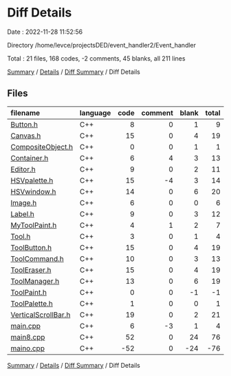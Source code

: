 # Diff Details

Date : 2022-11-28 11:52:56

Directory /home/levce/projectsDED/event_handler2/Event_handler

Total : 21 files,  168 codes, -2 comments, 45 blanks, all 211 lines

[Summary](results.md) / [Details](details.md) / [Diff Summary](diff.md) / Diff Details

## Files
| filename | language | code | comment | blank | total |
| :--- | :--- | ---: | ---: | ---: | ---: |
| [Button.h](/Button.h) | C++ | 8 | 0 | 1 | 9 |
| [Canvas.h](/Canvas.h) | C++ | 15 | 0 | 4 | 19 |
| [CompositeObject.h](/CompositeObject.h) | C++ | 0 | 0 | 1 | 1 |
| [Container.h](/Container.h) | C++ | 6 | 4 | 3 | 13 |
| [Editor.h](/Editor.h) | C++ | 9 | 0 | 2 | 11 |
| [HSVpalette.h](/HSVpalette.h) | C++ | 15 | -4 | 3 | 14 |
| [HSVwindow.h](/HSVwindow.h) | C++ | 14 | 0 | 6 | 20 |
| [Image.h](/Image.h) | C++ | 6 | 0 | 0 | 6 |
| [Label.h](/Label.h) | C++ | 9 | 0 | 3 | 12 |
| [MyToolPaint.h](/MyToolPaint.h) | C++ | 4 | 1 | 2 | 7 |
| [Tool.h](/Tool.h) | C++ | 3 | 0 | 1 | 4 |
| [ToolButton.h](/ToolButton.h) | C++ | 15 | 0 | 4 | 19 |
| [ToolCommand.h](/ToolCommand.h) | C++ | 10 | 0 | 3 | 13 |
| [ToolEraser.h](/ToolEraser.h) | C++ | 15 | 0 | 4 | 19 |
| [ToolManager.h](/ToolManager.h) | C++ | 13 | 0 | 6 | 19 |
| [ToolPaint.h](/ToolPaint.h) | C++ | 0 | 0 | -1 | -1 |
| [ToolPalette.h](/ToolPalette.h) | C++ | 1 | 0 | 0 | 1 |
| [VerticalScrollBar.h](/VerticalScrollBar.h) | C++ | 19 | 0 | 2 | 21 |
| [main.cpp](/main.cpp) | C++ | 6 | -3 | 1 | 4 |
| [main8.cpp](/main8.cpp) | C++ | 52 | 0 | 24 | 76 |
| [maino.cpp](/maino.cpp) | C++ | -52 | 0 | -24 | -76 |

[Summary](results.md) / [Details](details.md) / [Diff Summary](diff.md) / Diff Details